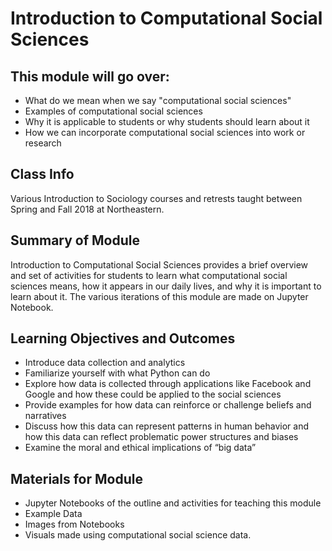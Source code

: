 # Introduction to Computational Social Sciences

## This module will go over:
- What do we mean when we say "computational social sciences"
- Examples of computational social sciences
- Why it is applicable to students or why students should learn about it
- How we can incorporate computational social sciences into work or research

## Class Info
Various Introduction to Sociology courses and retrests taught between Spring and Fall 2018 at Northeastern.

## Summary of Module

Introduction to Computational Social Sciences provides a brief overview and set of activities for students to learn what computational social sciences means, how it appears in our daily lives, and why it is important to learn about it. The various iterations of this module are made on Jupyter Notebook. 

## Learning Objectives and Outcomes
- Introduce data collection and analytics
- Familiarize yourself with what Python can do
- Explore how data is collected through applications like Facebook and Google and how these could be applied to the social sciences
- Provide examples for how data can reinforce or challenge beliefs and narratives
- Discuss how this data can represent patterns in human behavior and how this data can reflect problematic power structures and biases
- Examine the moral and ethical implications of “big data”

## Materials for Module
- Jupyter Notebooks of the outline and activities for teaching this module
- Example Data
- Images from Notebooks
- Visuals made using computational social science data. 
